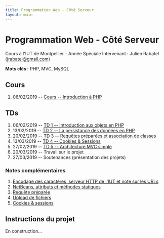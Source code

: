 ```yaml
---
title: Programmation Web - Côté Serveur
layout: main
---
```


<!-- 
Voir quand intégrer la séance Git
-->


# Programmation Web - Côté Serveur
Cours à l'IUT de Montpellier - Année Spéciale
Intervenant : Julien Rabatel (jrabatel@gmail.com)

**Mots clés :** PHP, MVC, MySQL

## Cours

1. 06/02/2019 -- [Cours -- Introduction à PHP](classes/class1.html)

## TDs

1. 06/02/2019 -- [TD 1 -- Introduction aux objets en PHP](tutorials/tutorial1.html)
1. 13/02/2019 -- [TD 2 -- La persistance des données en PHP](tutorials/tutorial2.html)
1. 20/02/2019 -- [TD 3 -- Requêtes préparées et association de classes](tutorials/tutorial3.html)
1. 13/03/2019 --  [TD 4 -- Cookies & Sessions](tutorials/tutorial7.html)
1. 27/02/2019 --  [TD 5 -- Architecture MVC simple](tutorials/tutorial4.html)
1. 20/03/2019 --  Travail sur le projet
1. 27/03/2019 --  Soutenances (présentation des projets)

### Notes complémentaires

1. [Encodage des caractères, serveur HTTP de l'IUT et note sur les URLs]({{site.baseurl}}/assets/tut1-complement.html)
2. [NetBeans, attributs et méthodes statiques]({{site.baseurl}}/assets/tut2-complement.html)
3. [Requête préparée]({{site.baseurl}}/assets/tut3-complement.html)
4. [Upload de fichiers]({{site.baseurl}}/assets/tut4-complement.html)
5. [Cookies & sessions]({{site.baseurl}}/assets/tut7-complement.html)


## Instructions du projet

En construction...
<!-- [Instructions du projet](projet.html) -->


<!-- ## Chat -->

<!-- Le chat -->
<!-- [gitter.im/romainlebreton/ProgWeb-CoteServeur ![Join the chat at https://gitter.im/romainlebreton/ProgWeb-CoteServeur](https://badges.gitter.im/romainlebreton/ProgWeb-CoteServeur.svg)](https://gitter.im/romainlebreton/ProgWeb-CoteServeur) -->
<!-- vous permet de discuter au sujet de ce cours à tout moment (nécessite un compte GitHub ou Twitter). -->
